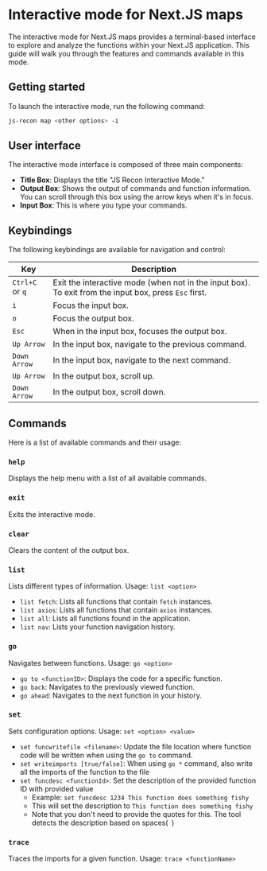 # Interactive mode for Next.JS maps

The interactive mode for Next.JS maps provides a terminal-based interface to explore and analyze the functions within your Next.JS application. This guide will walk you through the features and commands available in this mode.

## Getting started

To launch the interactive mode, run the following command:

```bash
js-recon map <other options> -i
```

## User interface

The interactive mode interface is composed of three main components:

- **Title Box**: Displays the title "JS Recon Interactive Mode."
- **Output Box**: Shows the output of commands and function information. You can scroll through this box using the arrow keys when it's in focus.
- **Input Box**: This is where you type your commands.

## Keybindings

The following keybindings are available for navigation and control:

| Key             | Description                                                                                           |
| --------------- | ----------------------------------------------------------------------------------------------------- |
| `Ctrl+C` or `q` | Exit the interactive mode (when not in the input box). To exit from the input box, press `Esc` first. |
| `i`             | Focus the input box.                                                                                  |
| `o`             | Focus the output box.                                                                                 |
| `Esc`           | When in the input box, focuses the output box.                                                        |
| `Up Arrow`      | In the input box, navigate to the previous command.                                                   |
| `Down Arrow`    | In the input box, navigate to the next command.                                                       |
| `Up Arrow`      | In the output box, scroll up.                                                                         |
| `Down Arrow`    | In the output box, scroll down.                                                                       |

## Commands

Here is a list of available commands and their usage:

### `help`

Displays the help menu with a list of all available commands.

### `exit`

Exits the interactive mode.

### `clear`

Clears the content of the output box.

### `list`

Lists different types of information. Usage: `list <option>`

- `list fetch`: Lists all functions that contain `fetch` instances.
- `list axios`: Lists all functions that contain `axios` instances.
- `list all`: Lists all functions found in the application.
- `list nav`: Lists your function navigation history.

### `go`

Navigates between functions. Usage: `go <option>`

- `go to <functionID>`: Displays the code for a specific function.
- `go back`: Navigates to the previously viewed function.
- `go ahead`: Navigates to the next function in your history.

### `set`

Sets configuration options. Usage: `set <option> <value>`

- `set funcwritefile <filename>`: Update the file location where function code will be written when using the `go to` command.
- `set writeimports [true/false]`: When using `go *` command, also write all the imports of the function to the file
- `set funcdesc <functionId>`: Set the description of the provided function ID with provided value
    - Example: `set funcdesc 1234 This function does something fishy`
    - This will set the description to `This function does something fishy`
    - Note that you don't need to provide the quotes for this. The tool detects the description based on spaces(` `)

### `trace`

Traces the imports for a given function. Usage: `trace <functionName>`
